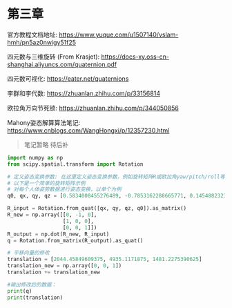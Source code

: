 # 第三章

官方教程文档地址: https://www.yuque.com/u1507140/vslam-hmh/pn5az0nwigy51f25

四元数与三维旋转 (From Krasjet): https://docs-xy.oss-cn-shanghai.aliyuncs.com/quaternion.pdf

四元数可视化: https://eater.net/quaternions

李群和李代数: https://zhuanlan.zhihu.com/p/33156814

欧拉角万向节死锁: https://zhuanlan.zhihu.com/p/344050856

Mahony姿态解算算法笔记: https://www.cnblogs.com/WangHongxi/p/12357230.html

> 
> 笔记暂略 待后补 
> 

```python
import numpy as np
from scipy.spatial.transform import Rotation

# 定义姿态变换参数: 在这里定义姿态变换参数，例如旋转矩阵R或欧拉角yaw/pitch/roll等 
# 以下是一个简单的旋转矩阵示例
# 对每个人体姿势数据进行姿态变换，以单个为例
q0, qx, qy, qz = [0.5834008455276489, -0.7853162288665771, 0.14548823237419128, -0.14749594032764435]

R_input = Rotation.from_quat([qx, qy, qz, q0]).as_matrix()
R_new = np.array([[0, -1, 0],
                  [1, 0, 0],
                  [0, 0, 1]])
R_output = np.dot(R_new, R_input)
q = Rotation.from_matrix(R_output).as_quat()

# 平移向量的修改
translation = [2044.45849609375, 4935.1171875, 1481.2275390625]
translation_new = np.array([0, 0, 1])
translation += translation_new

#输出修改后的数据：
print(q)
print(translation)
```